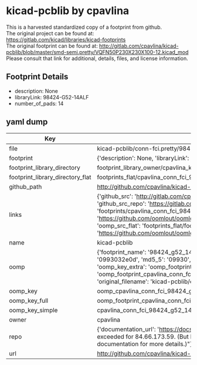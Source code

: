 # kicad-pcblib by cpavlina  
This is a harvested standardized copy of a footprint from github.  
The original project can be found at:  
https://gitlab.com/kicad/libraries/kicad-footprints  
The original footprint can be found at:
http://gitlab.com/cpavlina/kicad-pcblib/blob/master/smd-semi.pretty/VQFN50P230X230X100-12.kicad_mod
Please consult that link for additional, details, files, and license information.  
## Footprint Details
* description: None  
* libraryLink: 98424-G52-14ALF  
* number_of_pads: 14  
## yaml dump  
| Key | Value |  
| --- | --- |  
| file | kicad-pcblib/conn-fci.pretty/98424-G52-14ALF.kicad_mod |  
| footprint | {'description': None, 'libraryLink': '98424-G52-14ALF', 'number_of_pads': 14} |  
| footprint_library_directory | footprint_library_owner/cpavlina_kicad-pcblib |  
| footprint_library_directory_flat | footprints_flat/cpavlina_conn_fci_98424_g52_14alf/working |  
| github_path | http://github.com/cpavlina/kicad-pcblib/blob/master/conn-fci.pretty/98424-G52-14ALF.kicad_mod |  
| links | {'github_src': 'http://gitlab.com/cpavlina/kicad-pcblib/blob/master/smd-semi.pretty/VQFN50P230X230X100-12.kicad_mod', 'github_src_repo': 'https://gitlab.com/kicad/libraries/kicad-footprints', 'oomp_bot': 'footprints/cpavlina_conn_fci_98424_g52_14alf/working', 'oomp_bot_github': 'https://github.com/oomlout/oomlout_oomp_footprint_bot/tree/main/footprints/cpavlina_conn_fci_98424_g52_14alf/working', 'oomp_src_flat': 'footprints_flat/footprints_flat/cpavlina_conn_fci_98424_g52_14alf/working', 'oomp_src_flat_github': 'https://github.com/oomlout/oomlout_oomp_footprint_src/tree/main/footprints_flat/cpavlina_conn_fci_98424_g52_14alf/working'} |  
| name | kicad-pcblib |  
| oomp | {'footprint_name': '98424_g52_14alf', 'library_name': 'conn_fci', 'md5': '0993032e0d970e4f8e0eaae26c91f9cf', 'md5_10': '0993032e0d', 'md5_5': '09930', 'md5_6': '099303', 'oomp_key': 'oomp_cpavlina_conn_fci_98424_g52_14alf', 'oomp_key_extra': 'oomp_footprint_cpavlina_conn_fci_98424_g52_14alf', 'oomp_key_full': 'oomp_footprint_cpavlina_conn_fci_98424_g52_14alf_099303', 'oomp_key_simple': 'cpavlina_conn_fci_98424_g52_14alf', 'original_filename': 'kicad-pcblib/conn-fci.pretty/98424-G52-14ALF.kicad_mod', 'owner_name': 'cpavlina'} |  
| oomp_key | oomp_cpavlina_conn_fci_98424_g52_14alf |  
| oomp_key_full | oomp_footprint_cpavlina_conn_fci_98424_g52_14alf |  
| oomp_key_simple | cpavlina_conn_fci_98424_g52_14alf |  
| owner | cpavlina |  
| repo | {'documentation_url': 'https://docs.github.com/rest/overview/resources-in-the-rest-api#rate-limiting', 'message': "API rate limit exceeded for 84.66.173.59. (But here's the good news: Authenticated requests get a higher rate limit. Check out the documentation for more details.)"} |  
| url | http://github.com/cpavlina/kicad-pcblib |  

